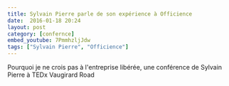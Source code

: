 ```yaml
---
title: Sylvain Pierre parle de son expérience à Officience
date:  2016-01-18 20:24
layout: post
category: [confernce]
embed_youtube: 7PmmhzljJdw
tags: ["Sylvain Pierre", "Officience"]
---
```




Pourquoi je ne crois pas à l'entreprise libérée, une conférence de Sylvain Pierre à TEDx Vaugirard Road
